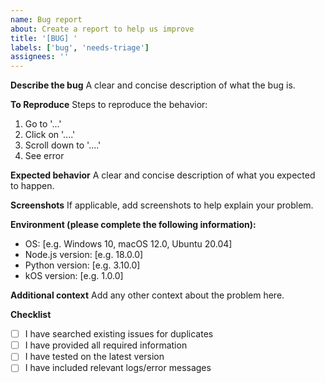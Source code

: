 ```yaml
---
name: Bug report
about: Create a report to help us improve
title: '[BUG] '
labels: ['bug', 'needs-triage']
assignees: ''
---
```


**Describe the bug**
A clear and concise description of what the bug is.

**To Reproduce**
Steps to reproduce the behavior:
1. Go to '...'
2. Click on '....'
3. Scroll down to '....'
4. See error

**Expected behavior**
A clear and concise description of what you expected to happen.

**Screenshots**
If applicable, add screenshots to help explain your problem.

**Environment (please complete the following information):**
 - OS: [e.g. Windows 10, macOS 12.0, Ubuntu 20.04]
 - Node.js version: [e.g. 18.0.0]
 - Python version: [e.g. 3.10.0]
 - kOS version: [e.g. 1.0.0]

**Additional context**
Add any other context about the problem here.

**Checklist**
- [ ] I have searched existing issues for duplicates
- [ ] I have provided all required information
- [ ] I have tested on the latest version
- [ ] I have included relevant logs/error messages 